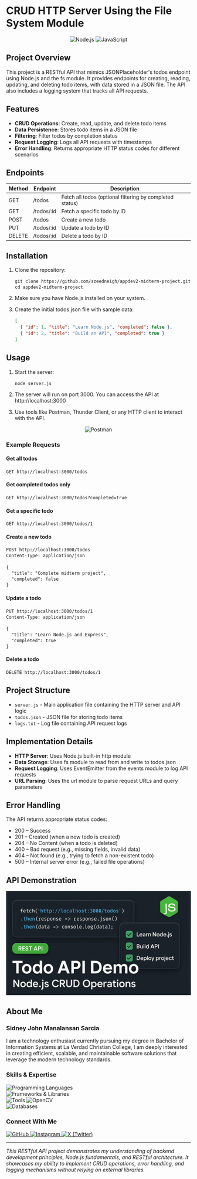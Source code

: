 #  CRUD HTTP Server Using the File System Module

<div align="center">
  <img src="https://skillicons.dev/icons?i=nodejs" alt="Node.js" height="50" />
  <img src="https://skillicons.dev/icons?i=js" alt="JavaScript" height="50" />
</div>

## Project Overview

This project is a RESTful API that mimics JSONPlaceholder's todos endpoint using Node.js and the fs module. It provides endpoints for creating, reading, updating, and deleting todo items, with data stored in a JSON file. The API also includes a logging system that tracks all API requests.

## Features

- **CRUD Operations**: Create, read, update, and delete todo items
- **Data Persistence**: Stores todo items in a JSON file
- **Filtering**: Filter todos by completion status
- **Request Logging**: Logs all API requests with timestamps
- **Error Handling**: Returns appropriate HTTP status codes for different scenarios

## Endpoints

| Method | Endpoint | Description |
|--------|----------|-------------|
| GET | /todos | Fetch all todos (optional filtering by completed status) |
| GET | /todos/:id | Fetch a specific todo by ID |
| POST | /todos | Create a new todo |
| PUT | /todos/:id | Update a todo by ID |
| DELETE | /todos/:id | Delete a todo by ID |

## Installation

1. Clone the repository:
   ```
   git clone https://github.com/szeedneigh/appdev2-midterm-project.git
   cd appdev2-midterm-project
   ```

2. Make sure you have Node.js installed on your system.

3. Create the initial todos.json file with sample data:
   ```json
   [
     { "id": 1, "title": "Learn Node.js", "completed": false },
     { "id": 2, "title": "Build an API", "completed": true }
   ]
   ```

## Usage

1. Start the server:
   ```
   node server.js
   ```

2. The server will run on port 3000. You can access the API at http://localhost:3000

3. Use tools like Postman, Thunder Client, or any HTTP client to interact with the API.

<div align="center">
  <img src="https://skillicons.dev/icons?i=postman" alt="Postman" height="40" />
</div>

### Example Requests

#### Get all todos
```
GET http://localhost:3000/todos
```

#### Get completed todos only
```
GET http://localhost:3000/todos?completed=true
```

#### Get a specific todo
```
GET http://localhost:3000/todos/1
```

#### Create a new todo
```
POST http://localhost:3000/todos
Content-Type: application/json

{
  "title": "Complete midterm project",
  "completed": false
}
```

#### Update a todo
```
PUT http://localhost:3000/todos/1
Content-Type: application/json

{
  "title": "Learn Node.js and Express",
  "completed": true
}
```

#### Delete a todo
```
DELETE http://localhost:3000/todos/1
```

## Project Structure

- `server.js` - Main application file containing the HTTP server and API logic
- `todos.json` - JSON file for storing todo items
- `logs.txt` - Log file containing API request logs

## Implementation Details

- **HTTP Server**: Uses Node.js built-in http module
- **Data Storage**: Uses fs module to read from and write to todos.json
- **Request Logging**: Uses EventEmitter from the events module to log API requests
- **URL Parsing**: Uses the url module to parse request URLs and query parameters

## Error Handling

The API returns appropriate status codes:
- 200 – Success
- 201 – Created (when a new todo is created)
- 204 – No Content (when a todo is deleted)
- 400 – Bad request (e.g., missing fields, invalid data)
- 404 – Not found (e.g., trying to fetch a non-existent todo)
- 500 – Internal server error (e.g., failed file operations)

## API Demonstration

[![Watch the video](assets\demo_thumbnail.png)](assets\demo.mp4)

## About Me

### Sidney John Manalansan Sarcia

I am a technology enthusiast currently pursuing my degree in Bachelor of Information Systems at La Verdad Christian College, I am deeply interested in creating efficient, scalable, and maintainable software solutions that leverage the modern technology standards.

### Skills & Expertise
<div>
  <img src="https://skillicons.dev/icons?i=js,ts,python,java,cpp,cs,php" alt="Programming Languages" />
  <br>
  <img src="https://skillicons.dev/icons?i=express,django,flask,nodejs,react,nextjs" alt="Frameworks & Libraries" />
  <br>
  <img src="https://skillicons.dev/icons?i=git,github" alt="Tools" /> 
  <img src="https://opencv.org/wp-content/uploads/2020/07/OpenCV_logo_no_text-1.svg" alt="OpenCV" height="50" />
  <br>
  <img src="https://skillicons.dev/icons?i=mysql,mongodb" alt="Databases" />
</div>

### Connect With Me
<div>
  <a href="https://github.com/szeedneigh">
    <img src="https://skillicons.dev/icons?i=github" alt="GitHub" height="40" />
  </a>
  <a href="https://instagram.com/szeedneigh">
    <img src="https://skillicons.dev/icons?i=instagram" alt="Instagram" height="40" />
  </a>
  <a href="https://x.com/szeedneigh">
    <img src="https://cdn.cdnlogo.com/logos/t/96/twitter-icon.svg" alt="X (Twitter)" height="40" />
  </a>
</div>

---

*This RESTful API project demonstrates my understanding of backend development principles, Node.js fundamentals, and RESTful architecture. It showcases my ability to implement CRUD operations, error handling, and logging mechanisms without relying on external libraries.*